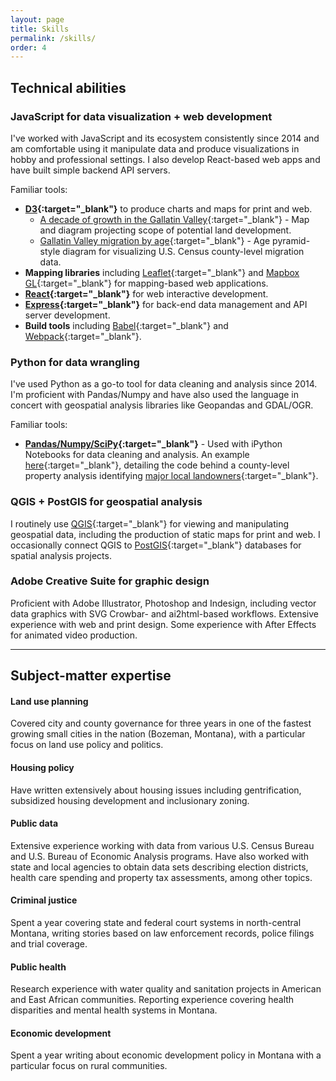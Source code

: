 ```yaml
---
layout: page
title: Skills
permalink: /skills/
order: 4
---
```


## Technical abilities

### JavaScript for data visualization + web development

I've worked with JavaScript and its ecosystem consistently since 2014 and am comfortable using it manipulate data and produce visualizations in hobby and professional settings. I also develop React-based web apps and have built simple backend API servers.

Familiar tools:
- **[D3](https://d3js.org/){:target="_blank"}** to produce charts and maps for print and web.
    -  [A decade of growth in the Gallatin Valley](http://www.bozemandailychronicle.com/a-decade-of-growth-in-the-gallatin-valley/html_b3d169bc-bb7a-596c-ae05-a8fea2de0aee.html){:target="_blank"} - Map and diagram projecting scope of potential land development.
    -  [Gallatin Valley migration by age](http://www.bozemandailychronicle.com/gallatin-county-migration-by-age/image_abc65da9-3f7d-50c4-be26-80c25dd7c7d3.html){:target="_blank"} - Age pyramid-style diagram for visualizing U.S. Census county-level migration data.
- **Mapping libraries** including [Leaflet](http://leafletjs.com/){:target="_blank"} and [Mapbox GL](https://www.mapbox.com/help/define-mapbox-gl/){:target="_blank"} for mapping-based web applications.
- **[React](https://reactjs.org/){:target="_blank"}** for web interactive development.
- **[Express](https://expressjs.com/){:target="_blank"}** for back-end data management and API server development.
- **Build tools** including [Babel](https://babeljs.io/){:target="_blank"} and [Webpack](https://webpack.js.org/){:target="_blank"}.

### Python for data wrangling

I've used Python as a go-to tool for data cleaning and analysis since 2014. I'm proficient with Pandas/Numpy and have also used the language in concert with geospatial analysis libraries like Geopandas and GDAL/OGR.

Familiar tools:
- **[Pandas/Numpy/SciPy](https://www.scipy.org/index.html){:target="_blank"}** - Used with iPython Notebooks for data cleaning and analysis. An example [here](https://github.com/eidietrich/gc-property-value-analysis){:target="_blank"}, detailing the code behind a county-level property analysis identifying [major local landowners](http://www.bozemandailychronicle.com/news/economy/who-owns-gallatin-county-the-bozeman-area-s-biggest-property/article_ac36b5ec-1e9c-5f87-b101-aa8cafc2adc4.html){:target="_blank"}.

### QGIS + PostGIS for geospatial analysis

I routinely use [QGIS](http://qgis.org/en/site/){:target="_blank"} for viewing and manipulating geospatial data, including the production of static maps for print and web. I occasionally connect QGIS to [PostGIS](http://www.postgis.net/){:target="_blank"} databases for spatial analysis projects.

### Adobe Creative Suite for graphic design

Proficient with Adobe Illustrator, Photoshop and Indesign, including vector data graphics with SVG Crowbar- and ai2html-based workflows. Extensive experience with web and print design. Some experience with After Effects for animated video production.

---

## Subject-matter expertise

#### Land use planning

Covered city and county governance for three years in one of the fastest growing small cities in the nation (Bozeman, Montana), with a particular focus on land use policy and politics.

#### Housing policy

Have written extensively about housing issues including gentrification, subsidized housing development and inclusionary zoning.

#### Public data

Extensive experience working with data from various U.S. Census Bureau and U.S. Bureau of Economic Analysis programs. Have also worked with state and local agencies to obtain data sets describing election districts, health care spending and property tax assessments, among other topics.

#### Criminal justice

Spent a year covering state and federal court systems in north-central Montana, writing stories based on law enforcement records, police filings and trial coverage.

#### Public health

Research experience with water quality and sanitation projects in American and East African communities. Reporting experience covering health disparities and mental health systems in Montana.

#### Economic development

Spent a year writing about economic development policy in Montana with a particular focus on rural communities.
